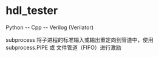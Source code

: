 # hdl_tester

Python -- Cpp -- Verilog    (Verilator)  

subprocess 将子进程的标准输入或输出重定向到管道中，使用 subprocess.PIPE 或 文件管道（FIFO）进行激励  
